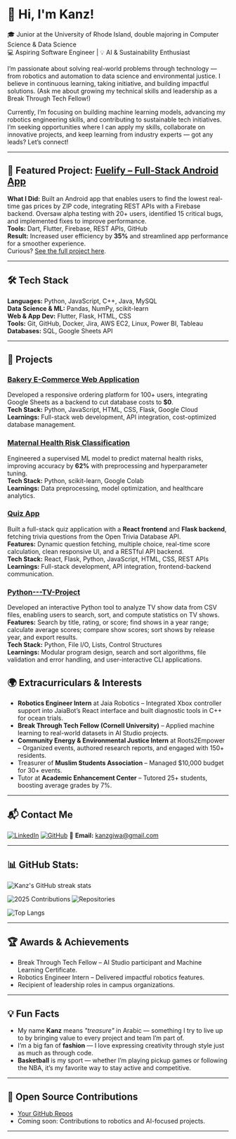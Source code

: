 # 👋 Hi, I'm Kanz!  
🎓 Junior at the University of Rhode Island, double majoring in Computer Science & Data Science  
💻 Aspiring Software Engineer | 💡 AI & Sustainability Enthusiast

I’m passionate about solving real-world problems through technology — from robotics and automation to data science and environmental justice. I believe in continuous learning, taking initiative, and building impactful solutions. (Ask me about growing my technical skills and leadership as a Break Through Tech Fellow!)  

Currently, I’m focusing on building machine learning models, advancing my robotics engineering skills, and contributing to sustainable tech initiatives. I’m seeking opportunities where I can apply my skills, collaborate on innovative projects, and keep learning from industry experts — got any leads? Let’s connect!  

---

## 🎯 Featured Project: [Fuelify – Full-Stack Android App](https://github.com/KanzGiwa/GasPriceTracker)  
**What I Did:** Built an Android app that enables users to find the lowest real-time gas prices by ZIP code, integrating REST APIs with a Firebase backend. Oversaw alpha testing with 20+ users, identified 15 critical bugs, and implemented fixes to improve performance.  
**Tools:** Dart, Flutter, Firebase, REST APIs, GitHub  
**Result:** Increased user efficiency by **35%** and streamlined app performance for a smoother experience.  
Curious? [See the full project here](https://github.com/KanzGiwa/GasPriceTracker).  

---

## 🛠 Tech Stack  
**Languages:** Python, JavaScript, C++, Java, MySQL  
**Data Science & ML:** Pandas, NumPy, scikit-learn  
**Web & App Dev:** Flutter, Flask, HTML, CSS  
**Tools:** Git, GitHub, Docker, Jira, AWS EC2, Linux, Power BI, Tableau  
**Databases:** SQL, Google Sheets API  

---

## 🚀 Projects  

### [Bakery E-Commerce Web Application](https://github.com/KanzGiwa/SweetTreats)  
Developed a responsive ordering platform for 100+ users, integrating Google Sheets as a backend to cut database costs to **$0**.  
**Tech Stack:** Python, JavaScript, HTML, CSS, Flask, Google Cloud  
**Learnings:** Full-stack web development, API integration, cost-optimized database management.  

### [Maternal Health Risk Classification](https://github.com/KanzGiwa/Maternal-Health-Risk-Machine-Learning-Project)  
Engineered a supervised ML model to predict maternal health risks, improving accuracy by **62%** with preprocessing and hyperparameter tuning.  
**Tech Stack:** Python, scikit-learn, Google Colab  
**Learnings:** Data preprocessing, model optimization, and healthcare analytics.  

### [Quiz App](https://github.com/KanzGiwa/Quiz-App)  
Built a full-stack quiz application with a **React frontend** and **Flask backend**, fetching trivia questions from the Open Trivia Database API.  
**Features:** Dynamic question fetching, multiple choice, real-time score calculation, clean responsive UI, and a RESTful API backend.  
**Tech Stack:** React, Flask, Python, JavaScript, HTML, CSS, REST APIs  
**Learnings:** Full-stack development, API integration, frontend-backend communication.  

### [Python---TV-Project](https://github.com/KanzGiwa/Python---TV-Project-)  
Developed an interactive Python tool to analyze TV show data from CSV files, enabling users to search, sort, and compute statistics on TV shows.  
**Features:** Search by title, rating, or score; find shows in a year range; calculate average scores; compare show scores; sort shows by release year, and export results.  
**Tech Stack:** Python, File I/O, Lists, Control Structures  
**Learnings:** Modular program design, search and sort algorithms, file validation and error handling, and user-interactive CLI applications.


## 🌍 Extracurriculars & Interests
- **Robotics Engineer Intern** at Jaia Robotics – Integrated Xbox controller support into JaiaBot’s React interface and built diagnostic tools in C++ for ocean trials.  
- **Break Through Tech Fellow (Cornell University)** – Applied machine learning to real-world datasets in AI Studio projects.  
- **Community Energy & Environmental Justice Intern** at Roots2Empower – Organized events, authored research reports, and engaged with 150+ residents.  
- Treasurer of **Muslim Students Association** – Managed $10,000 budget for 30+ events.  
- Tutor at **Academic Enhancement Center** – Tutored 25+ students, boosting average grades by 7%.  

---

## 📬 Contact Me
[![LinkedIn](https://img.shields.io/badge/LinkedIn-Kanz%20Giwa-blue?style=for-the-badge&logo=linkedin)](https://www.linkedin.com/in/kanz-giwa)
[![GitHub](https://img.shields.io/badge/GitHub-KanzGiwa-181717?style=for-the-badge&logo=github)](https://github.com/KanzGiwa)
📧 **Email:** kanzgiwa@gmail.com  

---

## 📊 GitHub Stats:  
![Kanz's GitHub streak stats](https://github-readme-stats.vercel.app/api?username=KanzGiwa&show_icons=true&theme=default)

![2025 Contributions](https://img.shields.io/badge/2025%20Contributions-180-green?style=flat-square&logo=github)
![Repositories](https://img.shields.io/badge/Public%20Repos-15-orange?style=flat-square&logo=github)

![Top Langs](https://github-readme-stats.vercel.app/api/top-langs/?username=KanzGiwa&layout=compact&theme=radical)  

---

## 🏆 Awards & Achievements
- Break Through Tech Fellow – AI Studio participant and Machine Learning Certificate.  
- Robotics Engineer Intern – Delivered impactful robotics features.  
- Recipient of leadership roles in campus organizations.  

---

## 💡 Fun Facts  
- My name **Kanz** means *"treasure"* in Arabic — something I try to live up to by bringing value to every project and team I’m part of.  
- I’m a big fan of **fashion** — I love expressing creativity through style just as much as through code.  
- **Basketball** is my sport — whether I’m playing pickup games or following the NBA, it’s my favorite way to stay active and competitive.  

---

## 🤝 Open Source Contributions
- [Your GitHub Repos](https://github.com/KanzGiwa?tab=repositories)  
- Coming soon: Contributions to robotics and AI-focused projects.  

---


